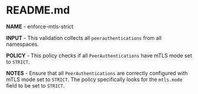 # README.md

**NAME** - enforce-mtls-strict

**INPUT** - This validation collects all `peerauthentications` from all namespaces.

**POLICY** - This policy checks if all `PeerAuthentications` have mTLS mode set to `STRICT`.

**NOTES** - Ensure that all `PeerAuthentications` are correctly configured with mTLS mode set to `STRICT`. The policy specifically looks for the `mtls.mode` field to be set to `STRICT`.